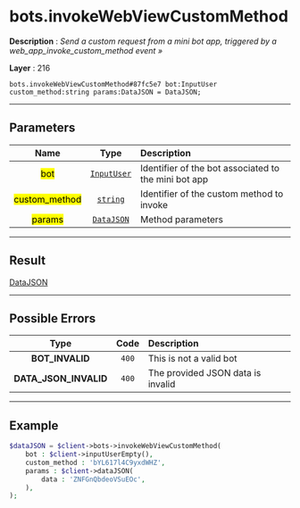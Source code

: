 # bots.invokeWebViewCustomMethod

**Description** : *Send a custom request from a mini bot app, triggered by a web\_app\_invoke\_custom\_method event &raquo;*

**Layer** : 216

```tl
bots.invokeWebViewCustomMethod#87fc5e7 bot:InputUser custom_method:string params:DataJSON = DataJSON;
```

---

## Parameters

| Name | Type | Description |
| :---: | :---: | :--- |
| <mark>bot</mark> | [`InputUser`](type/InputUser) | Identifier of the bot associated to the mini bot app |
| <mark>custom_method</mark> | [`string`](type/string) | Identifier of the custom method to invoke |
| <mark>params</mark> | [`DataJSON`](type/DataJSON) | Method parameters |

---

## Result

[DataJSON](type/DataJSON)

---

## Possible Errors

| Type | Code | Description |
| :---: | :---: | :--- |
| **BOT_INVALID** | `400` | This is not a valid bot |
| **DATA_JSON_INVALID** | `400` | The provided JSON data is invalid |

---

## Example

```php
$dataJSON = $client->bots->invokeWebViewCustomMethod(
	bot : $client->inputUserEmpty(),
	custom_method : 'bYL617l4C9yxdWHZ',
	params : $client->dataJSON(
		data : 'ZNFGnQbdeoVSuEOc',
	),
);
```